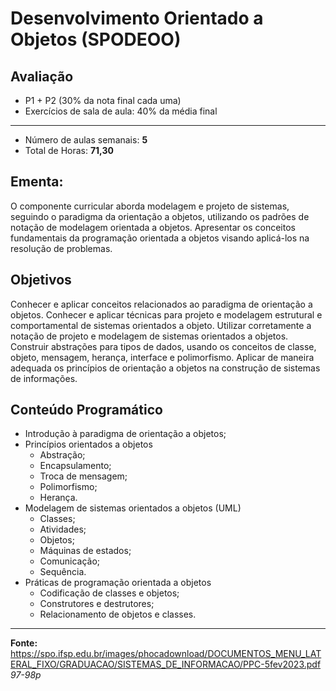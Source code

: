 # Desenvolvimento Orientado a Objetos (SPODEOO)

## Avaliação

- P1 + P2 (30% da nota final cada uma)
- Exercícios de sala de aula: 40% da média final

<hr>

- Número de aulas semanais: <b>5</b>
- Total de Horas: <b>71,30</b>

## Ementa:

<p>O componente curricular aborda modelagem e projeto de sistemas, seguindo o paradigma da orientação a objetos, utilizando os padrões de notação de modelagem orientada a objetos. Apresentar os conceitos fundamentais da programação orientada a objetos visando aplicá-los na resolução de problemas.</p>

## Objetivos

<p>Conhecer e aplicar conceitos relacionados ao paradigma de orientação a objetos. Conhecer e aplicar técnicas para projeto e modelagem estrutural e comportamental de sistemas orientados a objeto. Utilizar corretamente a notação de projeto e modelagem de sistemas orientados a objetos. Construir abstrações para tipos de dados, usando os conceitos de classe, objeto, mensagem, herança, interface e polimorfismo. Aplicar de maneira adequada os princípios de orientação a objetos na construção de sistemas de informações.
</p>

## Conteúdo Programático

- Introdução à paradigma de orientação a objetos;
- Princípios orientados a objetos
    - Abstração;
    - Encapsulamento;
    - Troca de mensagem;
    - Polimorfismo;
    - Herança.
- Modelagem de sistemas orientados a objetos (UML)
    - Classes;
    - Atividades;
    - Objetos;
    - Máquinas de estados;
    - Comunicação;
    - Sequência.
- Práticas de programação orientada a objetos
    - Codificação de classes e objetos;
    - Construtores e destrutores;
    - Relacionamento de objetos e classes.

<hr>

<b>Fonte: </b>https://spo.ifsp.edu.br/images/phocadownload/DOCUMENTOS_MENU_LATERAL_FIXO/GRADUACAO/SISTEMAS_DE_INFORMACAO/PPC-5fev2023.pdf <i>97-98p</i>
